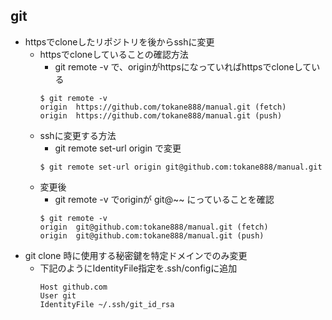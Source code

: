 ## git

* httpsでcloneしたリポジトリを後からsshに変更
    * httpsでcloneしていることの確認方法
        * git remote -v で、originがhttpsになっていればhttpsでcloneしている
        ```
        $ git remote -v
        origin  https://github.com/tokane888/manual.git (fetch)
        origin  https://github.com/tokane888/manual.git (push)
        ```
    * sshに変更する方法
        * git remote set-url origin で変更
        ```  
        $ git remote set-url origin git@github.com:tokane888/manual.git
        ```
    * 変更後
        * git remote -v でoriginが git@~~ にっていることを確認
        ```
        $ git remote -v
        origin  git@github.com:tokane888/manual.git (fetch)
        origin  git@github.com:tokane888/manual.git (push)
        ```
* git clone 時に使用する秘密鍵を特定ドメインでのみ変更
  * 下記のようにIdentityFile指定を.ssh/configに追加
    ```
    Host github.com
    User git
    IdentityFile ~/.ssh/git_id_rsa
    ```